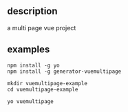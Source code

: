 ## description
a multi page vue project

## examples

```
npm install -g yo
npm install -g generator-vuemultipage

mkdir vuemultipage-example
cd vuemultipage-example

yo vuemultipage

```

